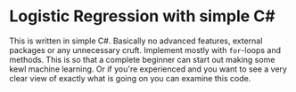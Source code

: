 # Logistic Regression with simple C#
This is written in simple C#. Basically no advanced features, external packages or any unnecessary cruft. Implement mostly with `for`-loops and methods. This is so that a complete beginner can start out making some kewl machine learning. Or if you're experienced and you want to see a very clear view of exactly what is going on you can examine this code.
